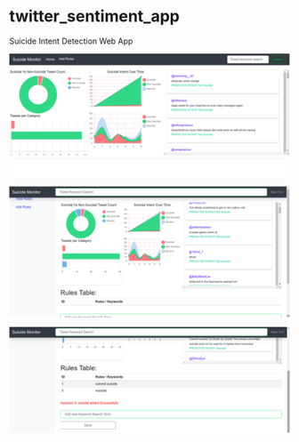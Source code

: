 # twitter_sentiment_app

Suicide Intent Detection Web App

![image](./assets/img1.png)

![image](./assets/img2.png)

![image](./assets/img3.png)
